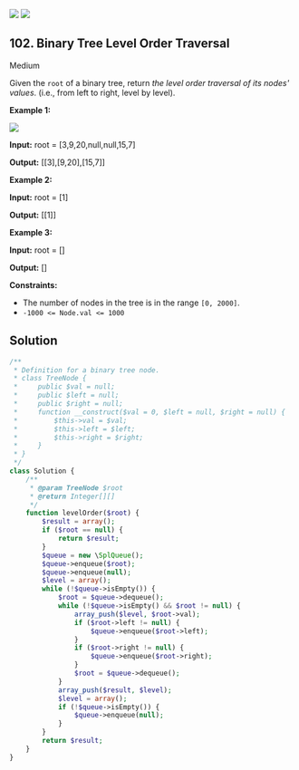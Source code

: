 [![](https://img.shields.io/github/stars/javadev/LeetCode-in-All?label=Stars&style=flat-square)](https://github.com/javadev/LeetCode-in-All)
[![](https://img.shields.io/github/forks/javadev/LeetCode-in-All?label=Fork%20me%20on%20GitHub%20&style=flat-square)](https://github.com/javadev/LeetCode-in-All/fork)

## 102\. Binary Tree Level Order Traversal

Medium

Given the `root` of a binary tree, return _the level order traversal of its nodes' values_. (i.e., from left to right, level by level).

**Example 1:**

![](https://assets.leetcode.com/uploads/2021/02/19/tree1.jpg)

**Input:** root = [3,9,20,null,null,15,7]

**Output:** [[3],[9,20],[15,7]] 

**Example 2:**

**Input:** root = [1]

**Output:** [[1]] 

**Example 3:**

**Input:** root = []

**Output:** [] 

**Constraints:**

*   The number of nodes in the tree is in the range `[0, 2000]`.
*   `-1000 <= Node.val <= 1000`

## Solution

```php
/**
 * Definition for a binary tree node.
 * class TreeNode {
 *     public $val = null;
 *     public $left = null;
 *     public $right = null;
 *     function __construct($val = 0, $left = null, $right = null) {
 *         $this->val = $val;
 *         $this->left = $left;
 *         $this->right = $right;
 *     }
 * }
 */
class Solution {
    /**
     * @param TreeNode $root
     * @return Integer[][]
     */
    function levelOrder($root) {
        $result = array();
        if ($root == null) {
            return $result;
        }
        $queue = new \SplQueue();
        $queue->enqueue($root);
        $queue->enqueue(null);
        $level = array();
        while (!$queue->isEmpty()) {
            $root = $queue->dequeue();
            while (!$queue->isEmpty() && $root != null) {
                array_push($level, $root->val);
                if ($root->left != null) {
                    $queue->enqueue($root->left);
                }
                if ($root->right != null) {
                    $queue->enqueue($root->right);
                }
                $root = $queue->dequeue();
            }
            array_push($result, $level);
            $level = array();
            if (!$queue->isEmpty()) {
                $queue->enqueue(null);
            }
        }
        return $result;
    }
}
```